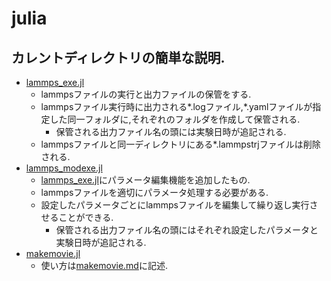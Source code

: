 # julia

## カレントディレクトリの簡単な説明.

- [lammps_exe.jl](lammps_exe.jl)
  - lammpsファイルの実行と出力ファイルの保管をする.
  - lammpsファイル実行時に出力される*.logファイル,*.yamlファイルが指定した同一フォルダに,それぞれのフォルダを作成して保管される.
    - 保管される出力ファイル名の頭には実験日時が追記される.
  - lammpsファイルと同一ディレクトリにある*.lammpstrjファイルは削除される.
- [lammps_modexe.jl](lammps_modexe.jl)
  - [lammps_exe.jl](lammps_exe.jl)にパラメータ編集機能を追加したもの.
  - lammpsファイルを適切にパラメータ処理する必要がある.
  - 設定したパラメータごとにlammpsファイルを編集して繰り返し実行させることができる.
    - 保管される出力ファイル名の頭にはそれぞれ設定したパラメータと実験日時が追記される.
- [makemovie.jl](./makemovie.jl)
  - 使い方は[makemovie.md](../../HowTo/makemovie.md)に記述.